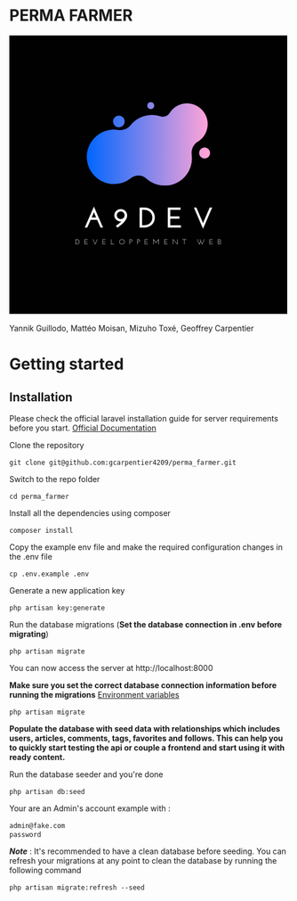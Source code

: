 # PERMA FARMER
![A9DEV](A9DEV.png)

Yannik Guillodo, 
Mattéo Moisan, 
Mizuho Toxé, 
Geoffrey Carpentier

# Getting started

## Installation

Please check the official laravel installation guide for server requirements before you start. [Official Documentation](https://laravel.com/docs/5.4/installation#installation)


Clone the repository

    git clone git@github.com:gcarpentier4209/perma_farmer.git

Switch to the repo folder

    cd perma_farmer

Install all the dependencies using composer

    composer install

Copy the example env file and make the required configuration changes in the .env file

    cp .env.example .env

Generate a new application key

    php artisan key:generate


Run the database migrations (**Set the database connection in .env before migrating**)

    php artisan migrate


You can now access the server at http://localhost:8000

    
**Make sure you set the correct database connection information before running the migrations** [Environment variables](#environment-variables)

    php artisan migrate


**Populate the database with seed data with relationships which includes users, articles, comments, tags, favorites and follows. This can help you to quickly start testing the api or couple a frontend and start using it with ready content.**

Run the database seeder and you're done

    php artisan db:seed
    
Your are an Admin's account example with :
    
    admin@fake.com
    password


    

***Note*** : It's recommended to have a clean database before seeding. You can refresh your migrations at any point to clean the database by running the following command

    php artisan migrate:refresh --seed




